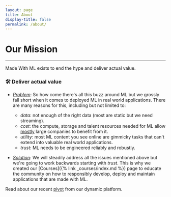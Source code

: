 ```yaml
---
layout: page
title: About
display-title: false
permalink: /about/
---
```


<h1 class="page-title">Our Mission</h1>
<hr class="mt-0">

Made With ML exists to end the hype and deliver actual value.

### 🛠 Deliver actual value

- <u><i>Problem</i></u>:
So how come there's all this buzz around ML but we grossly fall short when it comes to deployed ML in real world applications.
There are many reasons for this, including but not limited to:
  - *data*: not enough of the right data (most are static but we need streaming).
  - *cost*: the compute, storage and talent resources needed for ML allow [mostly](https://www.wired.com/story/companies-rushing-use-ai-few-see-payoff/) large companies to benefit from it.
  - *utility*: most ML content you see online are gimmicky tasks that can't extend into valuable real world applications.
  - *trust*: ML needs to be engineered reliably and robustly.

- <u><i>Solution</i></u>:
We will steadily address all the issues mentioned above but we're going to work backwards starting with *trust*.
This is why we created our [Courses]({% link _courses/index.md %}) page to educate the community on how to responsibly develop, deploy and maintain applications that are made with ML.

Read about our recent <a href="{% link _pages/pivot.md %}">pivot</a> from our dynamic platform.